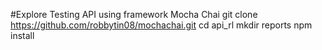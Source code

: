#Explore Testing API using framework Mocha Chai
git clone https://github.com/robbytin08/mochachai.git
cd api_rl
mkdir reports
npm install
